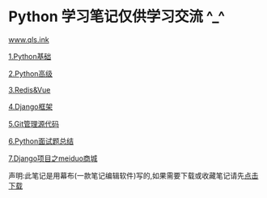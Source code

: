 # Python 学习笔记仅供学习交流 ^_^
www.qls.ink

[1.Python基础](https://mubu.com/doc/dCWWAB7gKw)

[2.Python高级](https://mubu.com/doc/8b4gsE4Yww)

[3.Redis&Vue](https://mubu.com/doc/uVE56wxE60)

[4.Django框架](https://mubu.com/doc/u8eHSImqw0)

[5.Git管理源代码](https://mubu.com/doc/x20ZGtdLy0)

[6.Python面试题总结](https://mubu.com/doc/90NLgnZImw)

[7.Django项目之meiduo商城](https://mubu.com/doc/zGOPz1M5m0)

声明:此笔记是用幕布(一款笔记编辑软件)写的,如果需要下载或收藏笔记请先[点击下载](https://mubu.com/inv/2931609)
